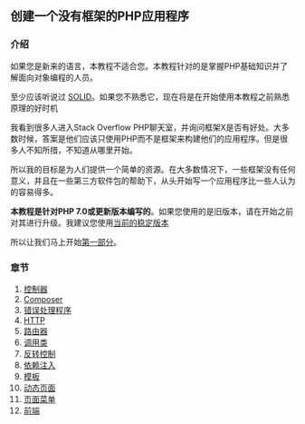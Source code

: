 ## 创建一个没有框架的PHP应用程序

### 介绍

如果您是新来的语言，本教程不适合您。本教程针对的是掌握PHP基础知识并了解面向对象编程的人员。

至少应该听说过 [SOLID](http://en.wikipedia.org/wiki/SOLID_%28object-oriented_design%29)。如果您不熟悉它，现在将是在开始使用本教程之前熟悉原理的好时机


我看到很多人进入Stack Overflow PHP聊天室，并询问框架X是否有好处。大多数时候，答案是他们应该只使用PHP而不是框架来构建他们的应用程序。但是很多人不知所措，不知道从哪里开始。

所以我的目标是为人们提供一个简单的资源。在大多数情况下，一些框架没有任何意义，并且在一些第三方软件包的帮助下，从头开始写一个应用程序比一些人认为的容易得多。


**本教程是针对PHP 7.0或更新版本编写的**。如果您使用的是旧版本，请在开始之前对其进行升级。我建议您使用[当前的稳定版本](http://php.net/downloads.php)

所以让我们马上开始[第一部分](01-front-controller.md)。

### 章节

1. [控制器](01-front-controller.md)
2. [Composer](02-composer.md)
3. [错误处理程序](03-error-handler.md)
4. [HTTP](04-http.md)
5. [路由器](05-router.md)
6. [调用类](06-dispatching-to-a-class.md)
7. [反转控制](07-inversion-of-control.md)
8. [依赖注入](08-dependency-injector.md)
9. [模板](09-templating.md)
10. [动态页面](10-dynamic-pages.md)
11. [页面菜单](11-page-menu.md)
12. [前端](12-frontend.md)
